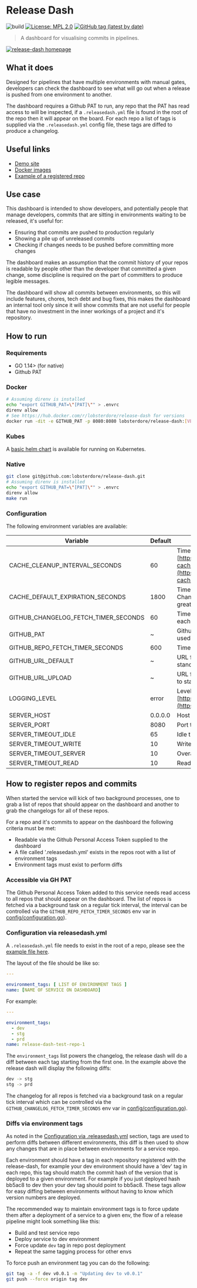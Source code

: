 # Release Dash

![build](https://github.com/lobsterdore/release-dash/workflows/Docker/badge.svg)
[![License: MPL 2.0](https://img.shields.io/badge/License-MPL%202.0-brightgreen.svg)](https://opensource.org/licenses/MPL-2.0)
[![GitHub tag (latest by date)](https://img.shields.io/github/v/tag/lobsterdore/release-dash?style=flat)](https://github.com/lobsterdore/release-dash/tags)

> A dashboard for visualising commits in pipelines.

[![release-dash homepage](/docs/screenshot.png)](https://dash.techpunch.co.uk/)

## What it does

Designed for pipelines that have multiple environments with manual gates, developers
can check the dashboard to see what will go out when a release is pushed from one
environment to another.

The dashboard requires a Github PAT to run, any repo that the PAT has read access to
will be inspected, if a ```.releasedash.yml``` file is found in the root of the repo
then it will appear on the board. For each repo a list of tags is supplied via the
```.releasedash.yml``` config file, these tags are diffed to produce a changelog.

## Useful links

* [Demo site](https://dash.techpunch.co.uk/)
* [Docker images](https://hub.docker.com/r/lobsterdore/release-dash)
* [Example of a registered repo](https://github.com/lobsterdore/release-dash-test-repo-1)

## Use case

This dashboard is intended to show developers, and potentially people that manage
developers, commits that are sitting in environments waiting to be released, it's useful for:

* Ensuring that commits are pushed to production regularly
* Showing a pile up of unreleased commits
* Checking if changes needs to be pushed before committing more changes

The dashboard makes an assumption that the commit history of your repos is readable by people
other than the developer that committed a given change, some discipline is required on the part
of committers to produce legible messages.

The dashboard will show all commits between environments, so this will include features, chores,
tech debt and bug fixes, this makes the dashboard an internal tool only since it will show
commits that are not useful for people that have no investment in the inner workings of a project
and it's repository.

## How to run

### Requirements

* GO 1.14> (for native)
* Github PAT

### Docker

```BASH
# Assuming direnv is installed
echo "export GITHUB_PAT=\"[PAT]\"" > .envrc
direnv allow
# See https://hub.docker.com/r/lobsterdore/release-dash for versions
docker run -dit -e GITHUB_PAT -p 8080:8080 lobsterdore/release-dash:[VERSION]
```

### Kubes

A [basic helm chart](https://github.com/lobsterdore/release-dash-helm) is available
for running on Kubernetes.

### Native

```BASH
git clone git@github.com:lobsterdore/release-dash.git
# Assuming direnv is installed
echo "export GITHUB_PAT=\"[PAT]\"" > .envrc
direnv allow
make run
```

### Configuration

The following environment variables are available:

|Variable|Default|Description|
|---|---|---|
|CACHE_CLEANUP_INTERVAL_SECONDS|60|Time between cache purges, see [https://github.com/patrickmn/go-cache](https://github.com/patrickmn/go-cache)|
|CACHE_DEFAULT_EXPIRATION_SECONDS|1800|Time to keep cached Repo and Changelog data for, should be greater than fetch timers|
|GITHUB_CHANGELOG_FETCH_TIMER_SECONDS|60|Time between fetches of diffs for each repo and environment|
|GITHUB_PAT|~|Github Personal Access Token used to read repos|
|GITHUB_REPO_FETCH_TIMER_SECONDS|600|Time between fetches of repo list|
|GITHUB_URL_DEFAULT|~|URL for Github API, defaults to standard Github API URL|
|GITHUB_URL_UPLOAD|~|URL for Github Uploads, defaults to standard Github Upload URL|
|LOGGING_LEVEL|error|Level for logs, see [https://github.com/rs/zerolog](https://github.com/rs/zerolog)|
|SERVER_HOST|0.0.0.0|Host to bind web server to|
|SERVER_PORT|8080|Port to bind web server to|
|SERVER_TIMEOUT_IDLE|65|Idle timeout for connections|
|SERVER_TIMEOUT_WRITE|10|Write timeout for connections|
|SERVER_TIMEOUT_SERVER|10|Overall timeout for connections|
|SERVER_TIMEOUT_READ|10|Read timeout for connections|

## How to register repos and commits

When started the service will kick of two background processes, one to grab a list of
repos that should appear on the dashboard and another to grab the changelogs for
all of these repos.

For a repo and it's commits to appear on the dashboard the following criteria must
be met:

* Readable via the Github Personal Access Token supplied to the dashboard
* A file called '.releasedash.yml' exists in the repos root with a list of
environment tags
* Environment tags must exist to perform diffs

### Accessible via GH PAT

The Github Personal Access Token added to this service needs read access to
all repos that should appear on the dashboard. The list of repos is fetched
via a background task on a regular tick interval, the interval can be
controlled via the ```GITHUB_REPO_FETCH_TIMER_SECONDS``` env var in
[config/configuration.go](config/configuration.go)).

### Configuration via releasedash.yml

A ```.releasedash.yml``` file needs to exist in the root of a repo, please see
the [example file here](https://github.com/lobsterdore/release-dash-test-repo-1/blob/main/.releasedash.yml).

The layout of the file should be like so:

```YAML
---

environment_tags: [ LIST OF ENVIRONMENT TAGS ]
name: [NAME OF SERVICE ON DASHBOARD]
```

For example:

```YAML
---

environment_tags:
  - dev
  - stg
  - prd
name: release-dash-test-repo-1
```

The ```environment_tags``` list powers the changelog, the release dash will do
a diff between each tag starting from the first one. In the example above the
release dash will display the following diffs:

```BASH
dev -> stg
stg -> prd
```

The changelog for all repos is fetched via a background task on a regular tick
interval which can be controlled via the ```GITHUB_CHANGELOG_FETCH_TIMER_SECONDS```
env var in [config/configuration.go](config/configuration.go)).

### Diffs via environment tags

As noted in the [Configuration via .releasedash.yml](#configuration-via-releasedashyml)
section, tags are used to perform diffs between different environments, this
diff is then used to show any changes that are in place between environments for a
service repo.

Each environment should have a tag in each repository registered with the release-dash,
for example your dev environment should have a 'dev' tag in each repo, this tag should
match the commit hash of the version that is deployed to a given environment. For example
if you just deployed hash bb5ac8 to dev then your dev tag should point to bb5ac8. These
tags allow for easy diffing between environments without having to know which version
numbers are deployed.

The recommended way to maintain environment tags is to force update them after a
deployment of a service to a given env, the flow of a release pipeline might
look something like this:

* Build and test service repo
* Deploy service to dev environment
* Force update ```dev``` tag in repo post deployment
* Repeat the same tagging process for other envs

To force push an environment tag you can do the following:

```BASH
git tag -a -f dev v0.0.1 -m "Updating dev to v0.0.1"
git push --force origin tag dev
```
